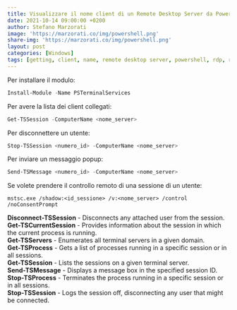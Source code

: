 ```yaml
---
title: Visualizzare il nome client di un Remote Desktop Server da PowerShell
date: 2021-10-14 09:00:00 +0200
author: Stefano Marzorati
image: 'https://marzorati.co/img/powershell.png'
share-img: 'https://marzorati.co/img/powershell.png'
layout: post
categories: [Windows]
tags: [getting, client, name, remote desktop server, powershell, rdp, rds]
---
```

Per installare il modulo:   
~~~powershell
Install-Module -Name PSTerminalServices
~~~
Per avere la lista dei client collegati:   
~~~powershell
Get-TSSession -ComputerName <nome_server>
~~~
Per disconnettere un utente:   
~~~powershell
Stop-TSSession <numero_id> -ComputerName <nome_server>
~~~
Per inviare un messaggio popup:   
~~~powershell
Send-TSMessage <numero_id> -ComputerName <nome_server>
~~~

Se volete prendere il controllo remoto di una sessione di un utente:   

	mstsc.exe /shadow:<id_sessione> /v:<nome_server> /control /noConsentPrompt

**Disconnect-TSSession** - Disconnects any attached user from the session.   
**Get-TSCurrentSession** - Provides information about the session in which the current process is running.   
**Get-TSServers** - Enumerates all terminal servers in a given domain.   
**Get-TSProcess** - Gets a list of processes running in a specific session or in all sessions.   
**Get-TSSession** - Lists the sessions on a given terminal server.   
**Send-TSMessage** - Displays a message box in the specified session ID.   
**Stop-TSProcess** - Terminates the process running in a specific session or in all sessions.   
**Stop-TSSession** - Logs the session off, disconnecting any user that might be connected.   
